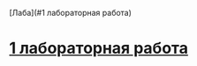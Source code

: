 [Лаба](#1 лабораторная работа)

# [1 лабораторная работа](https://github.com/GorVad/MISIS-NN-ML/blob/master/CNN/CNN_Classification.py)
